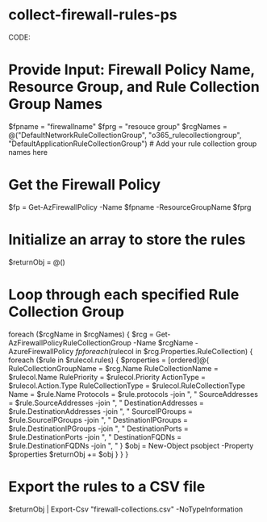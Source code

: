 # collect-firewall-rules-ps

CODE:

# Provide Input: Firewall Policy Name, Resource Group, and Rule Collection Group Names
$fpname = "firewallname"
$fprg = "resouce group"
$rcgNames = @("DefaultNetworkRuleCollectionGroup", "o365_rulecollectiongroup", "DefaultApplicationRuleCollectionGroup") # Add your rule collection group names here

# Get the Firewall Policy
$fp = Get-AzFirewallPolicy -Name $fpname -ResourceGroupName $fprg

# Initialize an array to store the rules
$returnObj = @()

# Loop through each specified Rule Collection Group
foreach ($rcgName in $rcgNames) {
    $rcg = Get-AzFirewallPolicyRuleCollectionGroup -Name $rcgName -AzureFirewallPolicy $fp
    foreach ($rulecol in $rcg.Properties.RuleCollection) {
        foreach ($rule in $rulecol.rules) {
            $properties = [ordered]@{
                RuleCollectionGroupName = $rcg.Name
                RuleCollectionName = $rulecol.Name
                RulePriority = $rulecol.Priority
                ActionType = $rulecol.Action.Type
                RuleCollectionType = $rulecol.RuleCollectionType
                Name = $rule.Name
                Protocols = $rule.protocols -join ", "
                SourceAddresses = $rule.SourceAddresses -join ", "
                DestinationAddresses = $rule.DestinationAddresses -join ", "
                SourceIPGroups = $rule.SourceIPGroups -join ", "
                DestinationIPGroups = $rule.DestinationIPGroups -join ", "
                DestinationPorts = $rule.DestinationPorts -join ", "
                DestinationFQDNs = $rule.DestinationFQDNs -join ", "
            }
            $obj = New-Object psobject -Property $properties
            $returnObj += $obj
        }
    }
}

# Export the rules to a CSV file
$returnObj | Export-Csv "firewall-collections.csv" -NoTypeInformation
